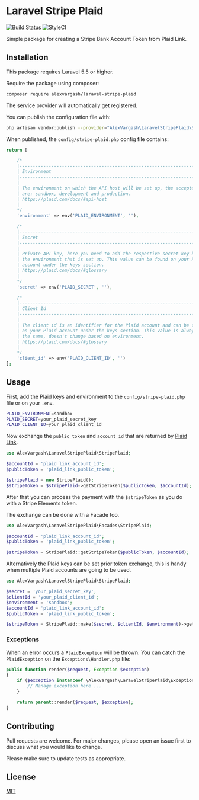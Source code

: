 # Laravel Stripe Plaid

[![Build Status](https://travis-ci.org/alexvargash/laravel-stripe-plaid.svg?branch=master)](https://travis-ci.org/alexvargash/laravel-stripe-plaid)
[![StyleCI](https://github.styleci.io/repos/185878123/shield?branch=master)](https://github.styleci.io/repos/185878123)

Simple package for creating a Stripe Bank Account Token from Plaid Link.

## Installation

This package requires Laravel 5.5 or higher.

Require the package using composer:

```bash
composer require alexvargash/laravel-stripe-plaid
```

The service provider will automatically get registered.

You can publish the configuration file with:

```bash
php artisan vendor:publish --provider="AlexVargash\LaravelStripePlaid\StripePlaidServiceProvider" --tag="config"
```

When published, the `config/stripe-plaid.php` config file contains:

```php
return [

    /*
    |--------------------------------------------------------------------------
    | Environment
    |--------------------------------------------------------------------------
    |
    | The environment on which the API host will be set up, the accepted values
    | are: sandbox, development and production.
    | https://plaid.com/docs/#api-host
    |
    */
    'environment' => env('PLAID_ENVIRONMENT', ''),

    /*
    |--------------------------------------------------------------------------
    | Secret
    |--------------------------------------------------------------------------
    |
    | Private API key, here you need to add the respective secret key based on
    | the environment that is set up. This value can be found on your Plaid
    | account under the keys section.
    | https://plaid.com/docs/#glossary
    |
    */
    'secret' => env('PLAID_SECRET', ''),

    /*
    |--------------------------------------------------------------------------
    | Client Id
    |--------------------------------------------------------------------------
    |
    | The client id is an identifier for the Plaid account and can be found
    | on your Plaid account under the keys section. This value is always
    | the same, doesn't change based on environment.
    | https://plaid.com/docs/#glossary
    |
    */
    'client_id' => env('PLAID_CLIENT_ID', '')
];
```

## Usage

First, add the Plaid keys and environment to the `config/stripe-plaid.php` file or on your `.env`.

```bash
PLAID_ENVIRONMENT=sandbox
PLAID_SECRET=your_plaid_secret_key
PLAID_CLIENT_ID=your_plaid_client_id
```

Now exchange the `public_token` and `account_id` that are returned by [Plaid Link](https://plaid.com/docs/stripe/#step3).

```php
use AlexVargash\LaravelStripePlaid\StripePlaid;

$accountId = 'plaid_link_account_id';
$publicToken = 'plaid_link_public_token';

$stripePlaid = new StripePlaid();
$stripeToken = $stripePlaid->getStripeToken($publicToken, $accountId);
```

After that you can process the payment with the `$stripeToken` as you do with a Stripe Elements token.

The exchange can be done with a Facade too.

```php
use AlexVargash\LaravelStripePlaid\Facades\StripePlaid;

$accountId = 'plaid_link_account_id';
$publicToken = 'plaid_link_public_token';

$stripeToken = StripePlaid::getStripeToken($publicToken, $accountId);
```

Alternatively the Plaid keys can be set prior token exchange, this is handy when multiple Plaid accounts are going to be used.

```php
use AlexVargash\LaravelStripePlaid\StripePlaid;

$secret = 'your_plaid_secret_key';
$clientId = 'your_plaid_client_id';
$environment = 'sandbox';
$accountId = 'plaid_link_account_id';
$publicToken = 'plaid_link_public_token';

$stripeToken = StripePlaid::make($secret, $clientId, $environment)->getStripeToken($publicToken, $accountId);
```

### Exceptions

When an error occurs a `PlaidException` will be thrown. You can catch the `PlaidException` on the `Exceptions\Handler.php` file:

```php
public function render($request, Exception $exception)
{
    if ($exception instanceof \AlexVargash\LaravelStripePlaid\Exceptions\PlaidException) {
        // Manage exception here ...
    }

    return parent::render($request, $exception);
}
```

## Contributing
Pull requests are welcome. For major changes, please open an issue first to discuss what you would like to change.

Please make sure to update tests as appropriate.

## License
[MIT](./LICENSE.md)
